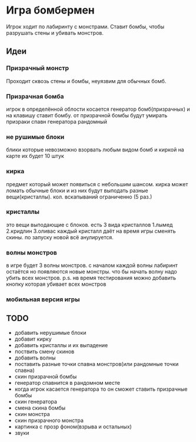 # Игра бомбермен

Игрок ходит по лабиринту с монстрами. Ставит бомбы, чтобы разрушать стены и убивать монстров.

## Идеи


### Призрачный монстр

Проходит сквозь стены и бомбы, неуязвим для обычных бомб.

### Призрачная бомба
игрок в определённой облости косается генератор бомб(призрачных) и на клавишу ставит бомбу.
от призрачной бомбы будут умирать призраки
спавн генератора рандомный

### не рушимые блоки 
блики которые невозможно взорвать любым видом бомб и киркой
на карте их будет 10 штук

### кирка
предмет который может появиться с небольшим шансом.
кирка может ломать обычные блоки и из них будут выподать разные вещи(кристаллы).
кол. вскапываний ограниченно (5 раз.)

### кристаллы
это вещи выподающие с блоков.
есть 3 вида кристаллов
1.лымед
2.кридлин
3.оливас
каждый кристалл даёт на время игры сменять скины.
по запуску новой всё анулируется.

### волны монстров
в игре будет 3 волны монстров.
с началом каждой волны лабиринт остаётся но появляются новые монстры.
что бы начать волну надо убить всех монстров.
p.s. нв время тестирования можно добавить кнопку которая убивает всех монстров

### мобильная версия игры

## TODO

- добавить нерушимые блоки
- добавит кирку
- добавить кристаллы и их выпадение 
- поствить смену скинов 
- добавить волны
- поставить разные точки спавна монстров(или рандомные точки спавна)
- скин призрачной бомбы
- генератор спавнится в рандомном месте
- когда игрок касается генератора то он сможет ставить призрачные бомбы
- скин генератора 
- смена скина бомбы
- скин монстра
- скин призрачного монстра
- картинка с прозр фоном(взрыва и остальных)
- звуки